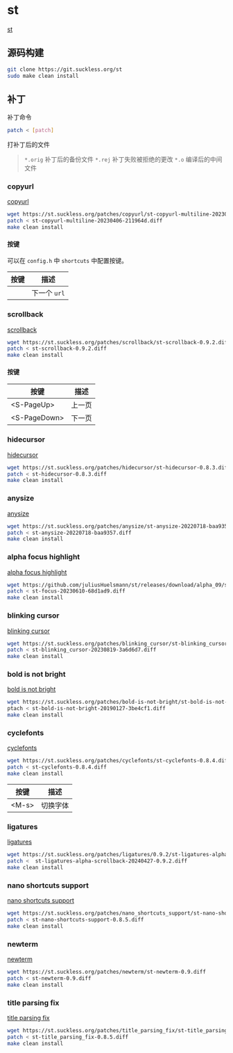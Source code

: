 # st

[st](https://st.suckless.org/)


## 源码构建

```bash
git clone https://git.suckless.org/st
sudo make clean install
```


## 补丁


补丁命令

```bash
patch < [patch]
```

打补丁后的文件

> `*.orig` 补丁后的备份文件
> `*.rej` 补丁失败被拒绝的更改
> `*.o` 编译后的中间文件

### copyurl

[copyurl](https://st.suckless.org/patches/copyurl/)

```bash
wget https://st.suckless.org/patches/copyurl/st-copyurl-multiline-20230406-211964d.diff
patch < st-copyurl-multiline-20230406-211964d.diff
make clean install
```


#### 按键


可以在 `config.h` 中 `shortcuts` 中配置按键。

| 按键 | 描述 |
| -- | -- |
| <A-l> | 下一个 `url` |



### scrollback

[scrollback](https://st.suckless.org/patches/scrollback/)


```bash
wget https://st.suckless.org/patches/scrollback/st-scrollback-0.9.2.diff
patch < st-scrollback-0.9.2.diff
make clean install
```

#### 按键

| 按键 | 描述 |
| --   |  --  |
| \<S-PageUp> | 上一页 |
| \<S-PageDown> | 下一页 |



### hidecursor


[hidecursor](https://st.suckless.org/patches/hidecursor/)


```bash
wget https://st.suckless.org/patches/hidecursor/st-hidecursor-0.8.3.diff
patch < st-hidecursor-0.8.3.diff
make clean install
```



### anysize

[anysize](https://st.suckless.org/patches/anysize/)

```bash
wget https://st.suckless.org/patches/anysize/st-anysize-20220718-baa9357.diff
patch < st-anysize-20220718-baa9357.diff
make clean install
```


### alpha focus highlight

[alpha focus highlight](https://st.suckless.org/patches/alpha_focus_highlight/)

```bash
wget https://github.com/juliusHuelsmann/st/releases/download/alpha_09/st-focus-20230610-68d1ad9.diff
patch < st-focus-20230610-68d1ad9.diff
make clean install
```

### blinking cursor

[blinking cursor](https://st.suckless.org/patches/blinking_cursor/)

```bash
wget https://st.suckless.org/patches/blinking_cursor/st-blinking_cursor-20230819-3a6d6d7.diff
patch < st-blinking_cursor-20230819-3a6d6d7.diff
make clean install
```


### bold is not bright

[bold is not bright](https://st.suckless.org/patches/bold-is-not-bright/)

```bash
wget https://st.suckless.org/patches/bold-is-not-bright/st-bold-is-not-bright-20190127-3be4cf1.diff
ptach < st-bold-is-not-bright-20190127-3be4cf1.diff
make clean install
```

### cyclefonts

[cyclefonts](https://st.suckless.org/patches/cyclefonts/)

```bash
wget https://st.suckless.org/patches/cyclefonts/st-cyclefonts-0.8.4.diff
patch < st-cyclefonts-0.8.4.diff
make clean install
```

| 按键 | 描述 |
| --   | --   |
| \<M-s> | 切换字体 |


### ligatures

[ligatures](https://st.suckless.org/patches/ligatures/)


```bash
wget https://st.suckless.org/patches/ligatures/0.9.2/st-ligatures-alpha-scrollback-20240427-0.9.2.diff
patch <  st-ligatures-alpha-scrollback-20240427-0.9.2.diff
make clean install
```


### nano shortcuts support


[nano shortcuts support](https://st.suckless.org/patches/nano_shortcuts_support/)

```bash
wget https://st.suckless.org/patches/nano_shortcuts_support/st-nano-shortcuts-support-0.8.5.diff
patch < st-nano-shortcuts-support-0.8.5.diff
make clean install
```

### newterm


[newterm](https://st.suckless.org/patches/newterm/)

```bash
wget https://st.suckless.org/patches/newterm/st-newterm-0.9.diff
patch < st-newterm-0.9.diff
make clean install
```

### title parsing fix 

[title parsing fix](https://st.suckless.org/patches/title_parsing_fix/)

```bash
wget https://st.suckless.org/patches/title_parsing_fix/st-title_parsing_fix-0.8.5.diff
patch < st-title_parsing_fix-0.8.5.diff
make clean install
```


